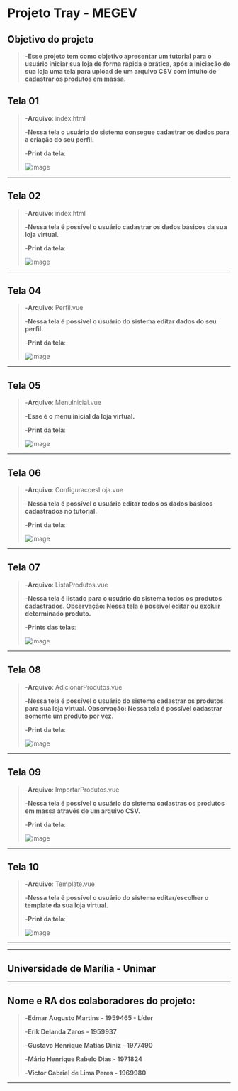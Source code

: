 # Projeto Tray - MEGEV

## Objetivo do projeto
>-**Esse projeto tem como objetivo apresentar um tutorial para o usuário iniciar sua loja de forma rápida e prática, após a iniciação de sua loja uma tela para upload de um arquivo CSV com intuito de cadastrar os produtos em massa.**

## Tela 01

>-**Arquivo**: index.html
> 
>-**Nessa tela o usuário do sistema consegue cadastrar os dados para a criação do seu perfil.**
> 
>-**Print da tela**:
> 
>![image](https://github.com/GustavoM4tias/ProjecTray/assets/127625388/70cc6502-8a71-47bb-9528-8525b0373c3e)

---

## Tela 02

>-**Arquivo**: index.html
> 
>-**Nessa tela é possível o usuário cadastrar os dados básicos da sua loja virtual.**
> 
>-**Print da tela**:
> 
>![image](https://github.com/GustavoM4tias/ProjecTray/assets/127625388/ab5da9e4-4f9a-4521-b430-a9641b208c91)

---

## Tela 04

>-**Arquivo**: Perfil.vue
> 
>-**Nessa tela é possível o usuário do sistema editar dados do seu perfil.**
> 
>-**Print da tela**:
> 
>![image](https://github.com/GustavoM4tias/ProjecTray/assets/127625388/2ee717b7-ca7c-433f-9cff-783ccd8fc050)
---

## Tela 05

>-**Arquivo**: MenuInicial.vue
> 
>-**Esse é o menu inicial da loja virtual.**
> 
>-**Print da tela**:
> 
>![image](https://github.com/GustavoM4tias/ProjecTray/assets/127625388/0ea8f2f7-07a7-4ae2-b0c8-fda900cac43b)
---

## Tela 06

>-**Arquivo**: ConfiguracoesLoja.vue
> 
>-**Nessa tela é possível o usuário editar todos os dados básicos cadastrados no tutorial.**
> 
>-**Print da tela**:
> 
>![image](https://github.com/GustavoM4tias/ProjecTray/assets/127625388/26f175cb-25e5-4d39-88d0-b2ad029d7612)
---

## Tela 07

>-**Arquivo**: ListaProdutos.vue
> 
>-**Nessa tela é listado para o usuário do sistema todos os produtos cadastrados.
> Observação: Nessa tela é possível editar ou excluir determinado produto.**
> 
>-**Prints das telas**:
> 
>![image](https://github.com/GustavoM4tias/ProjecTray/assets/127625388/c78bcdd8-1c4c-427e-aa9d-69a9c7a7c733)
---

## Tela 08

>-**Arquivo**: AdicionarProdutos.vue
>
>-**Nessa tela é possível o usuário do sistema cadastrar os produtos para sua loja virtual.
> Observação: Nessa tela é possível cadastrar somente um produto por vez.**
>
>-**Print da tela**:
>
>![image](https://github.com/GustavoM4tias/ProjecTray/assets/127625388/95143646-d7ec-4b7b-bf19-1f51a5d29597)
---

## Tela 09

>-**Arquivo**: ImportarProdutos.vue
>
>-**Nessa tela é possível o usuário do sistema cadastras os produtos em massa através de um arquivo CSV.**
>
>-**Print da tela**:
>
>![image](https://github.com/GustavoM4tias/ProjecTray/assets/127625388/cc64a7e6-618c-48a7-8b9b-c69df92bee48)
---

## Tela 10

>-**Arquivo**: Template.vue
>
>-**Nessa tela é possível o usuário do sistema editar/escolher o template da sua loja virtual.**
>
>-**Print da tela**:
>
>![image](https://github.com/GustavoM4tias/ProjecTray/assets/127625388/22be53e1-e54c-455c-aa7b-ca157e4dc19d)
---

---
## Universidade de Marília - Unimar
---
## Nome e RA dos colaboradores do projeto:

>-**Edmar Augusto Martins - 1959465 - Líder**
> 
>-**Erik Delanda Zaros - 1959937**
> 
>-**Gustavo Henrique Matias Diniz - 1977490**
> 
>-**Mário Henrique Rabelo Dias - 1971824**
> 
>-**Victor Gabriel de Lima Peres - 1969980**
---

